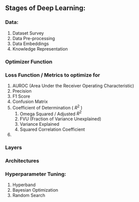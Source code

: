 ## Stages of Deep Learning:

### Data:
1. Dataset Survey
2. Data Pre-processing
3. Data Embeddings
4. Knowledge Representation

### Optimizer Function

### Loss Function / Metrics to optimize for 
1. AUROC (Area Under the Receiver Operating Characteristic)
2. Precision
3. F1 Score
4. Confusion Matrix
5. Coefficient of Determination ( $R^2$ )
	1. Omega Squared / Adjusted $R^2$
	2. FVU (Fraction of Variance Unexplained)
	3. Variance Explained
	4. Squared Correlation Coefficient
6. 

### Layers

### Architectures

### Hyperparameter Tuning:
1. Hyperband
2. Bayesian Optimization
3. Random Search